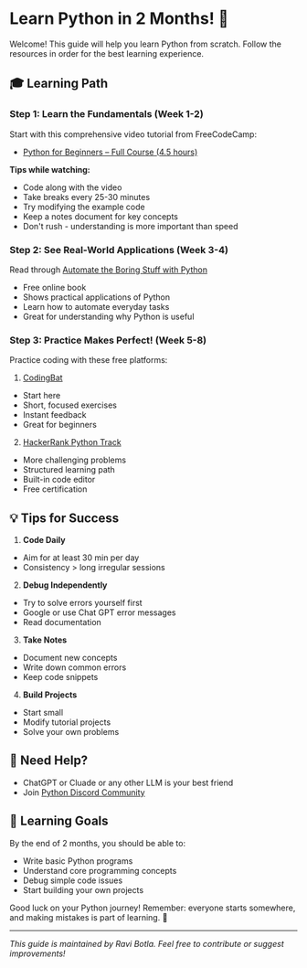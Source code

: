 
# Learn Python in 2 Months! 🐍

Welcome! This guide will help you learn Python from scratch. Follow the resources in order for the best learning experience.

## 🎓 Learning Path

### Step 1: Learn the Fundamentals (Week 1-2)
Start with this comprehensive video tutorial from FreeCodeCamp:
- [Python for Beginners – Full Course (4.5 hours)](https://www.youtube.com/watch?v=eWRfhZUzrAc)

**Tips while watching:**
- Code along with the video
- Take breaks every 25-30 minutes
- Try modifying the example code
- Keep a notes document for key concepts
- Don't rush - understanding is more important than speed

### Step 2: See Real-World Applications (Week 3-4)
Read through [Automate the Boring Stuff with Python](https://automatetheboringstuff.com/)
- Free online book
- Shows practical applications of Python
- Learn how to automate everyday tasks
- Great for understanding why Python is useful

### Step 3: Practice Makes Perfect! (Week 5-8)
Practice coding with these free platforms:

1. [CodingBat](https://codingbat.com/python)
  - Start here
  - Short, focused exercises
  - Instant feedback
  - Great for beginners

2. [HackerRank Python Track](https://www.hackerrank.com/domains/python)
  - More challenging problems
  - Structured learning path
  - Built-in code editor
  - Free certification

## 💡 Tips for Success

1. **Code Daily**
  - Aim for at least 30 min per day
  - Consistency > long irregular sessions

2. **Debug Independently**
  - Try to solve errors yourself first
  - Google or use Chat GPT error messages
  - Read documentation

3. **Take Notes**
  - Document new concepts
  - Write down common errors
  - Keep code snippets

4. **Build Projects**
  - Start small
  - Modify tutorial projects
  - Solve your own problems

## 🤔 Need Help?

- ChatGPT or Cluade or any other LLM is your best friend
- Join [Python Discord Community](https://python.discord.com)

## 🎯 Learning Goals

By the end of 2 months, you should be able to:
- Write basic Python programs
- Understand core programming concepts
- Debug simple code issues
- Start building your own projects


Good luck on your Python journey! Remember: everyone starts somewhere, and making mistakes is part of learning. 🚀

---
*This guide is maintained by Ravi Botla. Feel free to contribute or suggest improvements!*
